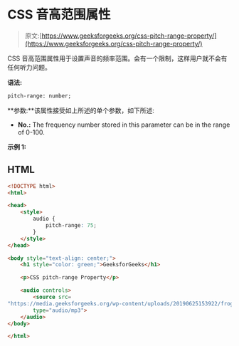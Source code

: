 # CSS 音高范围属性

> 原文:[https://www.geeksforgeeks.org/css-pitch-range-property/](https://www.geeksforgeeks.org/css-pitch-range-property/)

CSS 音高范围属性用于设置声音的频率范围。会有一个限制，这样用户就不会有任何听力问题。

**语法:**

```html
pitch-range: number;
```

**参数:**该属性接受如上所述的单个参数，如下所述:

*   **No.:** The frequency number stored in this parameter can be in the range of 0-100.

**示例 1:**

## HTML

```html
<!DOCTYPE html>
<html>

<head>
    <style>
        audio {
            pitch-range: 75;
        }
    </style>
</head>

<body style="text-align: center;">
    <h1 style="color: green;">GeeksforGeeks</h1>

    <p>CSS pitch-range Property</p>

    <audio controls>
        <source src=
"https://media.geeksforgeeks.org/wp-content/uploads/20190625153922/frog.mp3"
        type="audio/mp3">
    </audio>
</body>

</html>
```